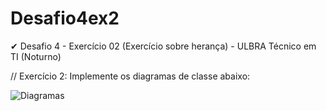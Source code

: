 # Desafio4ex2
✔ Desafio 4 - Exercício 02 (Exercício sobre herança) - ULBRA Técnico em TI (Noturno)

// Exercício 2: Implemente os diagramas de classe abaixo:

![Diagramas](https://user-images.githubusercontent.com/98191980/160293797-0f018e63-17f1-4b67-a7e9-f70b817346a1.png)
